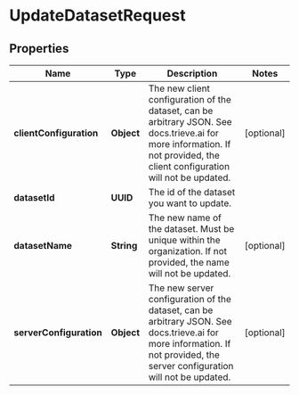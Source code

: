 

# UpdateDatasetRequest


## Properties

| Name | Type | Description | Notes |
|------------ | ------------- | ------------- | -------------|
|**clientConfiguration** | **Object** | The new client configuration of the dataset, can be arbitrary JSON. See docs.trieve.ai for more information. If not provided, the client configuration will not be updated. |  [optional] |
|**datasetId** | **UUID** | The id of the dataset you want to update. |  |
|**datasetName** | **String** | The new name of the dataset. Must be unique within the organization. If not provided, the name will not be updated. |  [optional] |
|**serverConfiguration** | **Object** | The new server configuration of the dataset, can be arbitrary JSON. See docs.trieve.ai for more information. If not provided, the server configuration will not be updated. |  [optional] |



